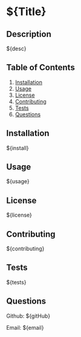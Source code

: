 # ${Title}

## Description

${desc}

## Table of Contents
1. [Installation](#installation)
2. [Usage](#usage)
3. [License](#license)
4. [Contributing](#contributing)
5. [Tests](#tests)
6. [Questions](#questions)

## Installation

${install}

## Usage

${usage}

## License

${license}

## Contributing

${contributing}

## Tests

${tests}

## Questions

Github: ${gitHub}

Email: ${email}